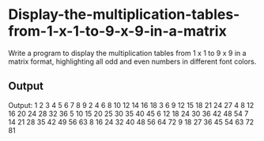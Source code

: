 # Display-the-multiplication-tables-from-1-x-1-to-9-x-9-in-a-matrix
Write a program to display the multiplication tables from 1 x 1 to 9 x 9 in a matrix format, highlighting all odd and even numbers in different font colors.


<h2>Output</h2>
Output:
         	1	2	3	4	5	6	7	8	9
	2	4	6	8	10	12	14	16	18
	3	6	9	12	15	18	21	24	27
	4	8	12	16	20	24	28	32	36
	5	10	15	20	25	30	35	40	45
	6	12	18	24	30	36	42	48	54
	7	14	21	28	35	42	49	56	63
	8	16	24	32	40	48	56	64	72
	9	18	27	36	45	54	63	72	81

